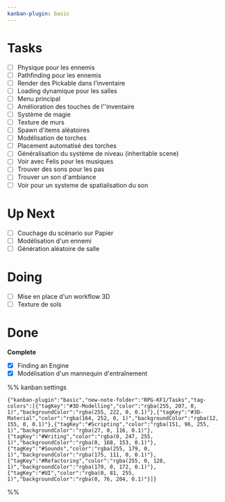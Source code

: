 ```yaml
---
kanban-plugin: basic
---
```


# Tasks

- [ ] Physique pour les ennemis
- [ ] Pathfinding pour les ennemis
- [ ] Render des Pickable dans l'inventaire
- [ ] Loading dynamique pour les salles
- [ ] Menu principal
- [ ] Amélioration des touches de l''inventaire
- [ ] Système de magie
- [ ] Texture de murs
- [ ] Spawn d'items aléatoires
- [ ] Modélisation de torches
- [ ] Placement automatisé des torches
- [ ] Généralisation du système de niveau (inheritable scene)
- [ ] Voir avec Felis pour les musiques
- [ ] Trouver des sons pour les pas
- [ ] Trouver un son d'ambiance
- [ ] Voir pour un systeme de spatialisation du son

# Up Next

- [ ] Couchage du scénario sur Papier
- [ ] Modélisation d'un ennemi
- [ ] Génération aléatoire de salle

# Doing

- [ ] Mise en place d'un workflow 3D
- [ ] Texture de sols

# Done

**Complete**

- [x] Finding an Engine
- [x] Modélisation d'un mannequin d'entraînement

%% kanban:settings

```
{"kanban-plugin":"basic","new-note-folder":"RPG-KF1/Tasks","tag-colors":[{"tagKey":"#3D-Modelling","color":"rgba(255, 207, 0, 1)","backgroundColor":"rgba(255, 222, 0, 0.1)"},{"tagKey":"#3D-Material","color":"rgba(164, 252, 0, 1)","backgroundColor":"rgba(12, 155, 0, 0.1)"},{"tagKey":"#Scripting","color":"rgba(151, 96, 255, 1)","backgroundColor":"rgba(27, 0, 116, 0.1)"},{"tagKey":"#Writing","color":"rgba(0, 247, 255, 1)","backgroundColor":"rgba(0, 168, 153, 0.1)"},{"tagKey":"#Sounds","color":"rgba(255, 179, 0, 1)","backgroundColor":"rgba(175, 111, 0, 0.1)"},{"tagKey":"#Refactoring","color":"rgba(255, 0, 128, 1)","backgroundColor":"rgba(170, 0, 172, 0.1)"},{"tagKey":"#UI","color":"rgba(0, 81, 255, 1)","backgroundColor":"rgba(0, 76, 204, 0.1)"}]}
```

%%

